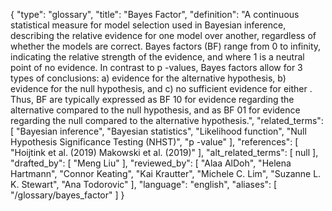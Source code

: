 {
    "type": "glossary",
    "title": "Bayes Factor",
    "definition": "A continuous statistical measure for model selection used in Bayesian inference, describing the relative evidence for one model over another, regardless of whether the models are correct. Bayes factors (BF) range from 0 to infinity, indicating the relative strength of the evidence, and where 1 is a neutral point of no evidence. In contrast to p -values, Bayes factors allow for 3 types of conclusions: a) evidence for the alternative hypothesis, b) evidence for the null hypothesis, and c) no sufficient evidence for either . Thus, BF are typically expressed as BF 10 for evidence regarding the alternative compared to the null hypothesis, and as BF 01 for evidence regarding the null compared to the alternative hypothesis.",
    "related_terms": [
        "Bayesian inference",
        "Bayesian statistics",
        "Likelihood function",
        "Null Hypothesis Significance Testing (NHST)",
        "p -value"
    ],
    "references": [
        "Hoijtink et al. (2019)  Makowski et al. (2019)"
    ],
    "alt_related_terms": [
        null
    ],
    "drafted_by": [
        "Meng Liu"
    ],
    "reviewed_by": [
        "Alaa AlDoh",
        "Helena Hartmann",
        "Connor Keating",
        "Kai Krautter",
        "Michele C. Lim",
        "Suzanne L. K. Stewart",
        "Ana Todorovic"
    ],
    "language": "english",
    "aliases": [
        "/glossary/bayes_factor"
    ]
}